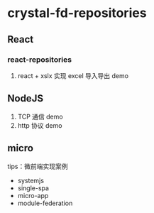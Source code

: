 # crystal-fd-repositories

## React

### react-repositories

1. react + xslx 实现 excel 导入导出 demo

## NodeJS

1. TCP 通信 demo
2. http 协议 demo

## micro

tips：微前端实现案例

- systemjs
- single-spa
- micro-app
- module-federation
